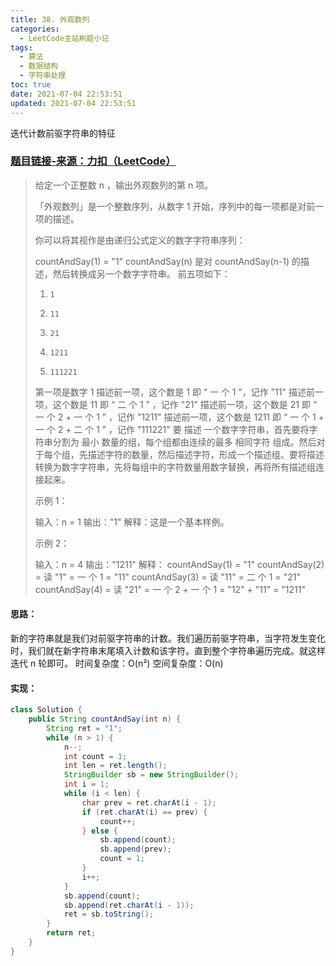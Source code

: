 ```yaml
---
title: 38. 外观数列
categories:
  - LeetCode主站刷题小记
tags:
  - 算法
  - 数据结构
  - 字符串处理
toc: true
date: 2021-07-04 22:53:51
updated: 2021-07-04 22:53:51
---
```


[//]: # (下一行开始到<!--more-->为引文部分，引文会显示在预览中)
迭代计数前驱字符串的特征
<!--more-->
<script id="__bs_script__">//<![CDATA[
    document.write("<script async src='http://HOST:3000/browser-sync/browser-sync-client.js?v=2.26.14'><\/script>".replace("HOST", location.hostname));
//]]></script>

[//]: # (下一行开始为正文)
### [题目链接-来源：力扣（LeetCode）](https://leetcode-cn.com/problems/count-and-say)
> 给定一个正整数 n ，输出外观数列的第 n 项。
> 
> 「外观数列」是一个整数序列，从数字 1 开始，序列中的每一项都是对前一项的描述。
> 
> 你可以将其视作是由递归公式定义的数字字符串序列：
> 
> countAndSay(1) = "1"
> countAndSay(n) 是对 countAndSay(n-1) 的描述，然后转换成另一个数字字符串。
> 前五项如下：
> 
> 1.     1
> 2.     11
> 3.     21
> 4.     1211
> 5.     111221
> 第一项是数字 1 
> 描述前一项，这个数是 1 即 “ 一 个 1 ”，记作 "11"
> 描述前一项，这个数是 11 即 “ 二 个 1 ” ，记作 "21"
> 描述前一项，这个数是 21 即 “ 一 个 2 + 一 个 1 ” ，记作 "1211"
> 描述前一项，这个数是 1211 即 “ 一 个 1 + 一 个 2 + 二 个 1 ” ，记作 "111221"
> 要 描述 一个数字字符串，首先要将字符串分割为 最小 数量的组，每个组都由连续的最多 相同字符 组成。然后对于每个组，先描述字符的数量，然后描述字符，形成一个描述组。要将描述转换为数字字符串，先将每组中的字符数量用数字替换，再将所有描述组连接起来。
> 
> 示例 1：
> 
> 输入：n = 1
> 输出："1"
> 解释：这是一个基本样例。
> 
> 示例 2：
> 
> 输入：n = 4
> 输出："1211"
> 解释：
> countAndSay(1) = "1"
> countAndSay(2) = 读 "1" = 一 个 1 = "11"
> countAndSay(3) = 读 "11" = 二 个 1 = "21"
> countAndSay(4) = 读 "21" = 一 个 2 + 一 个 1 = "12" + "11" = "1211"

#### 思路：
新的字符串就是我们对前驱字符串的计数。我们遍历前驱字符串，当字符发生变化时，我们就在新字符串末尾填入计数和该字符。直到整个字符串遍历完成。就这样迭代 n 轮即可。
时间复杂度：O(n²)
空间复杂度：O(n)

#### 实现：
```java
class Solution {
    public String countAndSay(int n) {
        String ret = "1";
        while (n > 1) {
            n--;
            int count = 1;
            int len = ret.length();
            StringBuilder sb = new StringBuilder();
            int i = 1;
            while (i < len) {
                char prev = ret.charAt(i - 1);
                if (ret.charAt(i) == prev) {
                    count++;
                } else {
                    sb.append(count);
                    sb.append(prev);
                    count = 1;
                }
                i++;
            }
            sb.append(count);
            sb.append(ret.charAt(i - 1));
            ret = sb.toString();
        }
        return ret;
    }
}
```